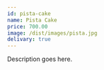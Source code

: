 ```yaml
---
id: pista-cake
name: Pista Cake
price: 700.00
image: /dist/images/pista.jpg
delivary: true
---
```

Description goes here.